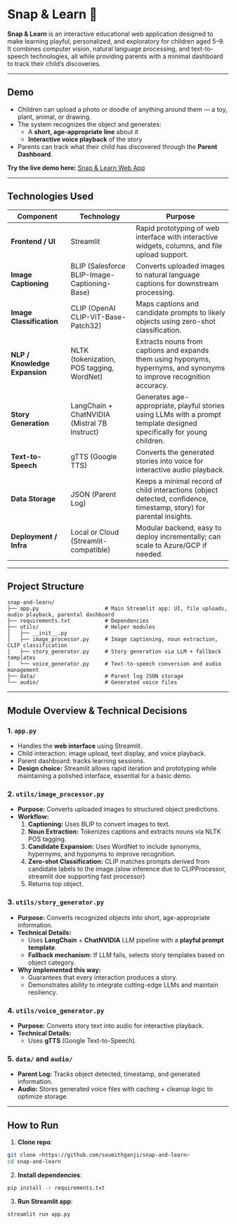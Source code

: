 # Snap & Learn 📸

**Snap & Learn** is an interactive educational web application designed to make learning playful, personalized, and exploratory for children aged 5–9. It combines computer vision, natural language processing, and text-to-speech technologies, all while providing parents with a minimal dashboard to track their child’s discoveries.

---

## **Demo**
- Children can upload a photo or doodle of anything around them — a toy, plant, animal, or drawing.
- The system recognizes the object and generates:
  - A **short, age-appropriate line** about it
  - **Interactive voice playback** of the story
- Parents can track what their child has discovered through the **Parent Dashboard**.

**Try the live demo here:** [Snap & Learn Web App](https://snap-and-learn.streamlit.app)

---

## **Technologies Used**

| Component | Technology | Purpose |
|-----------|------------|---------|
| **Frontend / UI** | Streamlit | Rapid prototyping of web interface with interactive widgets, columns, and file upload support. |
| **Image Captioning** | BLIP (Salesforce BLIP-Image-Captioning-Base) | Converts uploaded images to natural language captions for downstream processing. |
| **Image Classification** | CLIP (OpenAI CLIP-ViT-Base-Patch32) | Maps captions and candidate prompts to likely objects using zero-shot classification. |
| **NLP / Knowledge Expansion** | NLTK (tokenization, POS tagging, WordNet) | Extracts nouns from captions and expands them using hyponyms, hypernyms, and synonyms to improve recognition accuracy. |
| **Story Generation** | LangChain + ChatNVIDIA (Mistral 7B Instruct) | Generates age-appropriate, playful stories using LLMs with a prompt template designed specifically for young children. |
| **Text-to-Speech** | gTTS (Google TTS) | Converts the generated stories into voice for interactive audio playback. |
| **Data Storage** | JSON (Parent Log) | Keeps a minimal record of child interactions (object detected, confidence, timestamp, story) for parental insights. |
| **Deployment / Infra** | Local or Cloud (Streamlit-compatible) | Modular backend, easy to deploy incrementally; can scale to Azure/GCP if needed. |

---

## **Project Structure**
```
snap-and-learn/
├── app.py                     # Main Streamlit app: UI, file uploads, audio playback, parental dashboard
├── requirements.txt           # Dependencies
├── utils/                     # Helper modules
│   ├── __init__.py
│   ├── image_processor.py     # Image captioning, noun extraction, CLIP classification
│   ├── story_generator.py     # Story generation via LLM + fallback templates
│   └── voice_generator.py     # Text-to-speech conversion and audio management
├── data/                      # Parent log JSON storage
└── audio/                     # Generated voice files
```

---

## **Module Overview & Technical Decisions**

### **1. `app.py`**
- Handles the **web interface** using Streamlit.
- Child interaction: image upload, text display, and voice playback.
- Parent dashboard: tracks learning sessions.
- **Design choice:** Streamlit allows rapid iteration and prototyping while maintaining a polished interface, essential for a basic demo.


### **2. `utils/image_processor.py`**
- **Purpose:** Converts uploaded images to structured object predictions.
- **Workflow:**
  1. **Captioning:** Uses BLIP to convert images to text.
  2. **Noun Extraction:** Tokenizes captions and extracts nouns via NLTK POS tagging.
  3. **Candidate Expansion:** Uses WordNet to include synonyms, hypernyms, and hyponyms to improve recognition.
  4. **Zero-shot Classification:** CLIP matches prompts derived from candidate labels to the image.(slow inference due to CLIPProcessor, streamlit doe supporting fast processor)
  5. Returns top object.

### **3. `utils/story_generator.py`**
- **Purpose:** Converts recognized objects into short, age-appropriate information.
- **Technical Details:**
  - Uses **LangChain** + **ChatNVIDIA** LLM pipeline with a **playful prompt template**.
  - **Fallback mechanism:** If LLM fails, selects story templates based on object category.
- **Why implemented this way:**
  - Guarantees that every interaction produces a story.
  - Demonstrates ability to integrate cutting-edge LLMs and maintain resiliency.

### **4. `utils/voice_generator.py`**
- **Purpose:** Converts story text into audio for interactive playback.
- **Technical Details:**
  - Uses **gTTS** (Google Text-to-Speech).


### **5. `data/` and `audio/`**
- **Parent Log:** Tracks object detected, timestamp, and generated information.
- **Audio:** Stores generated voice files with caching + cleanup logic to optimize storage.


---

## **How to Run**
1. **Clone repo**:
```bash
git clone <https://github.com/soumithganji/snap-and-learn>
cd snap-and-learn
```
2. **Install dependencies**:
```bash
pip install -r requirements.txt
```
3. **Run Streamlit app**:
```bash
streamlit run app.py
```

